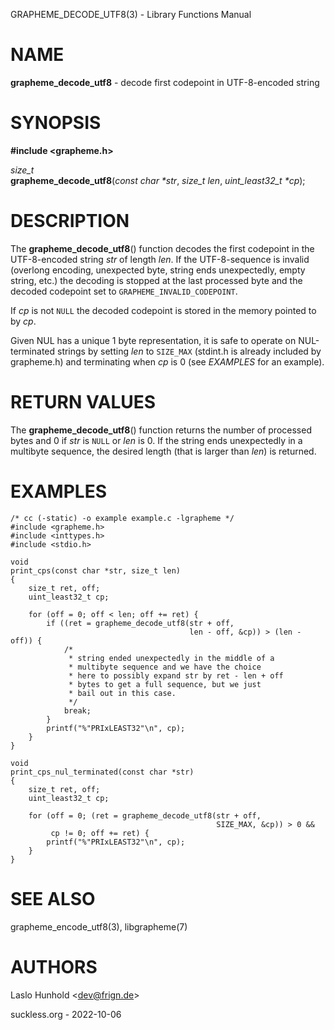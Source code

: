GRAPHEME\_DECODE\_UTF8(3) - Library Functions Manual

# NAME

**grapheme\_decode\_utf8** - decode first codepoint in UTF-8-encoded string

# SYNOPSIS

**#include &lt;grapheme.h>**

*size\_t*  
**grapheme\_decode\_utf8**(*const char \*str*, *size\_t len*, *uint\_least32\_t \*cp*);

# DESCRIPTION

The
**grapheme\_decode\_utf8**()
function decodes the first codepoint in the UTF-8-encoded string
*str*
of length
*len*.
If the UTF-8-sequence is invalid (overlong encoding, unexpected byte,
string ends unexpectedly, empty string, etc.) the decoding is stopped
at the last processed byte and the decoded codepoint set to
`GRAPHEME_INVALID_CODEPOINT`.

If
*cp*
is not
`NULL`
the decoded codepoint is stored in the memory pointed to by
*cp*.

Given NUL has a unique 1 byte representation, it is safe to operate on
NUL-terminated strings by setting
*len*
to
`SIZE_MAX`
(stdint.h is already included by grapheme.h) and terminating when
*cp*
is 0 (see
*EXAMPLES*
for an example).

# RETURN VALUES

The
**grapheme\_decode\_utf8**()
function returns the number of processed bytes and 0 if
*str*
is
`NULL`
or
*len*
is 0.
If the string ends unexpectedly in a multibyte sequence, the desired
length (that is larger than
*len*)
is returned.

# EXAMPLES

	/* cc (-static) -o example example.c -lgrapheme */
	#include <grapheme.h>
	#include <inttypes.h>
	#include <stdio.h>
	
	void
	print_cps(const char *str, size_t len)
	{
		size_t ret, off;
		uint_least32_t cp;
	
		for (off = 0; off < len; off += ret) {
			if ((ret = grapheme_decode_utf8(str + off,
			                                len - off, &cp)) > (len - off)) {
				/*
				 * string ended unexpectedly in the middle of a
				 * multibyte sequence and we have the choice
				 * here to possibly expand str by ret - len + off
				 * bytes to get a full sequence, but we just
				 * bail out in this case.
				 */
				break;
			}
			printf("%"PRIxLEAST32"\n", cp);
		}
	}
	
	void
	print_cps_nul_terminated(const char *str)
	{
		size_t ret, off;
		uint_least32_t cp;
	
		for (off = 0; (ret = grapheme_decode_utf8(str + off,
		                                          SIZE_MAX, &cp)) > 0 &&
		     cp != 0; off += ret) {
			printf("%"PRIxLEAST32"\n", cp);
		}
	}

# SEE ALSO

grapheme\_encode\_utf8(3),
libgrapheme(7)

# AUTHORS

Laslo Hunhold &lt;[dev@frign.de](mailto:dev@frign.de)&gt;

suckless.org - 2022-10-06
